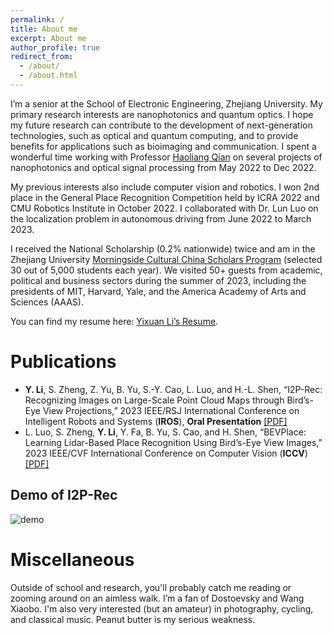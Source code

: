 ```yaml
---
permalink: /
title: About me
excerpt: About me
author_profile: true
redirect_from: 
  - /about/
  - /about.html
---
```


I’m a senior at the School of Electronic Engineering, Zhejiang University. My primary research interests are nanophotonics and quantum optics. I hope my future research can contribute to the development of next-generation technologies, such as optical and quantum computing, and to provide benefits for applications such as bioimaging and communication. I spent a wonderful time working with Professor [Haoliang Qian](https://scholar.google.com/citations?hl=zh-CN&user=9atjlF8AAAAJ) on several projects of nanophotonics and optical signal processing from May 2022 to Dec 2022.

My previous interests also include computer vision and robotics. I won 2nd place in the General Place Recognition Competition held by ICRA 2022 and CMU Robotics Institute in October 2022. I collaborated with Dr. Lun Luo on the localization problem in autonomous driving from June 2022 to March 2023.

I received the National Scholarship (0.2% nationwide) twice and am in the Zhejiang University [Morningside Cultural China Scholars Program](https://drive.google.com/file/d/1DXaS8qfygF_hEL96wzMXTAsjxo1aShGV/view?usp=drive_link) (selected 30 out of 5,000 students each year). We visited 50+ guests from academic, political and business sectors during the summer of 2023, including the presidents of MIT, Harvard, Yale, and the America Academy of Arts and Sciences (AAAS). 

You can find my resume here: [Yixuan Li’s Resume](../assets/Yixuan_Li.pdf).

# Publications
- **Y. Li**, S. Zheng, Z. Yu, B. Yu, S.-Y. Cao, L. Luo, and H.-L. Shen, “I2P-Rec: Recognizing Images on Large-Scale Point Cloud Maps through Bird’s-Eye View Projections,” 2023 IEEE/RSJ International Conference on Intelligent Robots and Systems (**IROS**), **Oral Presentation** [\[PDF\]](https://doi.org/10.48550/arXiv.2303.01043) 
- L. Luo, S. Zheng, **Y. Li**, Y. Fa, B. Yu, S. Cao, and H. Shen, “BEVPlace: Learning Lidar-Based Place Recognition Using Bird’s-Eye View Images,” 2023 IEEE/CVF International Conference on Computer Vision (**ICCV**) [\[PDF\]](https://doi.org/10.48550/arXiv.2302.14325)

## Demo of I2P-Rec
<!-- ![image](https://github.com/Jujelle/Jujelle.github.io/tree/master/images/demo.gif) -->
<!-- ![gif-failed-to-render](https://share.getcloudapp.com/yAu92GKP?collection_id=aDfkpnd) -->
<!-- ![failed-to-render-gif](../images/demo.gif) -->
<img src="../images/demo.gif" alt="demo">

# Miscellaneous
Outside of school and research, you'll probably catch me reading or zooming around on an aimless walk. I’m a fan of Dostoevsky and Wang Xiaobo. I'm also very interested (but an amateur) in photography, cycling, and classical music. Peanut butter is my serious weakness. 

<!-- # Honors and Awards
- Member of Zhejiang University Morningside Cultural China Scholars Program (30 member school-wide each year)
- National Scholarship (2 times), 2021 & 2022
- ICRA2022 General -->

<!-- A profile viewer, but only from github entrance -->

<!--<p align="center"> <img src="https://komarev.com/ghpvc/?username=Jujelle&label=Profile%20views&color=red&style=flat&base=112" alt="Jujelle" /> </p> -->

<!-- <p align="center"> <img src="https://komarev.com/ghpvc/?username=Jujelle&label=Profile%20views&color=ce9927&style=flat" alt="Jujelle" /> </p> -->


<!-- Example: editing a markdown file for a talk -->
<!-- ![Editing a markdown file for a talk](/images/editing-talk.png) -->
